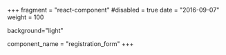 +++
fragment = "react-component"
#disabled = true 
date = "2016-09-07"
weight = 100

background="light"

component_name = "registration_form"
+++
